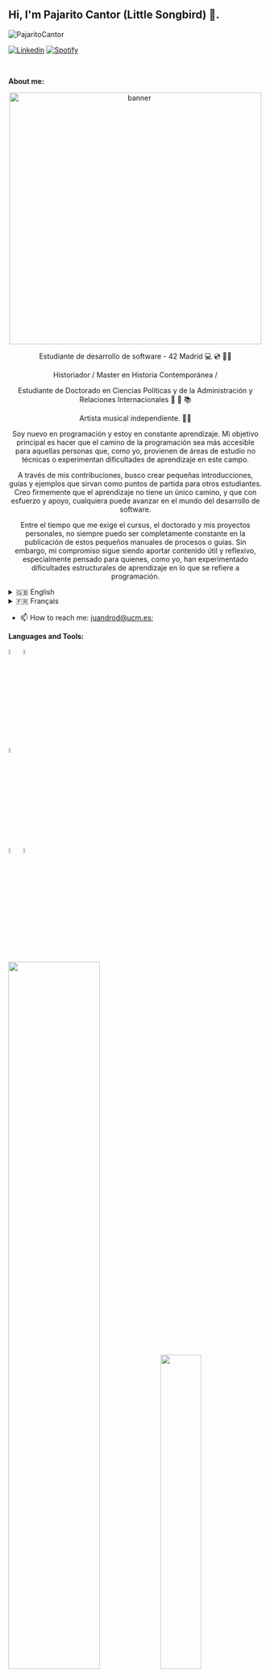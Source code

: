 ## Hi, I'm Pajarito Cantor (Little Songbird) 👋.

<p align="left"> <img src="https://komarev.com/ghpvc/?username=PajaritoCantor&label=Vistas%20Perfil&color=0e75b6&style=flat" alt="PajaritoCantor" /> </p>

<!-- Badges
Use this website to generate badges: https://shields.io/
-->

[![Linkedin](https://img.shields.io/badge/LinkedIn-0077B5?style=for-the-badge&logo=linkedin&logoColor=white)](https://es.linkedin.com/in/juan-david-rodr%C3%ADguez-laverde-851317242)
[![Spotify](https://img.shields.io/badge/Spotify-1ED760?&style=for-the-badge&logo=spotify&logoColor=white)](https://open.spotify.com/intl-es/artist/60zRQPG7liNJJuUJkz0I9n?si=OMjTGBhsQnKEjfEDvYYnEg)


&nbsp;

**About me:**
<!-- Any image aligned to the right. Beware the width -->
</p>
<p align="center">
  <img width="500" alt="banner" src="https://github.com/PajaritoCantor/PajaritoCantor/assets/157131868/7e8dd6b4-0867-43c9-b95c-2bade162c3da">
</p>

<p align="center">Estudiante de desarrollo de software - 42 Madrid 💻 💿 👨‍💻
<p align="center">Historiador / Master en Historia Contemporánea / 
<p align="center">Estudiante de Doctorado en Ciencias Políticas y de la Administración y Relaciones Internacionales 📜 📖 📚
<p align="center">Artista musical independiente. 🎼🎶

<p align="center">
  Soy nuevo en programación y estoy en constante aprendizaje. Mi objetivo principal es hacer que el camino de la programación sea más accesible para aquellas personas que, como yo, provienen de áreas de estudio no técnicas o experimentan dificultades de aprendizaje en este campo. 
</p>

<p align="center">
  A través de mis contribuciones, busco crear pequeñas introducciones, guías y ejemplos que sirvan como puntos de partida para otros estudiantes. Creo firmemente que el aprendizaje no tiene un único camino, y que con esfuerzo y apoyo, cualquiera puede avanzar en el mundo del desarrollo de software. 
</p>

<p align="center">
Entre el tiempo que me exige el cursus, el doctorado y mis proyectos personales, no siempre puedo ser completamente constante en la publicación de estos pequeños manuales de procesos o guías. Sin embargo, mi compromiso sigue siendo aportar contenido útil y reflexivo, especialmente pensado para quienes, como yo, han experimentado dificultades estructurales de aprendizaje en lo que se refiere a programación.
</p>




</details>

<details>
  <summary>🇬🇧 English</summary>
  
  ### English

<p align="center">Software development student - 42 Madrid 💻 💿 👨‍💻
<p align="center">Historian / Master in Contemporary History / Doctoral student in Political Sciences and Administration and International Relations 📜 📖 📚
<p align="center">Independent musical artist 🎼🎶
</details>

<details>
  <summary>🇫🇷 Français</summary>
  
  ### Français

<p align="center">Étudiant en développement logiciel à 42 Madrid 💻 💿 👨‍💻
<p align="center">Historien / Master en Histoire contemporaine / Doctorant en Sciences Politiques et Administration et Relations Internationales 📜 📖 📚
<p align="center">Artiste musical indépendant 🎼🎶

</details>


- 📫 How to reach me: juandrod@ucm.es;

**Languages and Tools:** 


  <!-- Languages and tools. 
  https://simpleicons.org/
  -->
  <code><img width="5%" src="https://unpkg.com/simple-icons@v11/icons/c.svg"></code>
  <code><img width="5%" src="https://unpkg.com/simple-icons@v11/icons/gnubash.svg"></code>
  <br />
  <code><img width="5%" src="https://unpkg.com/simple-icons@v11/icons/git.svg"></code>
  <br />
  <code><img width="5%" src="https://unpkg.com/simple-icons@v11/icons/vim.svg"></code>
  <code><img width="5%" src="https://unpkg.com/simple-icons@v11/icons/visualstudiocode.svg"></code>
  <br />
  <br />
</p> 

<a href="https://profile.intra.42.fr/users/jurodrig"><img src="https://badge.mediaplus.ma/greenbinary/jurodrig?1337Badge=off&UM6P=off" width="60%"></a><a href="https://www.42madrid.com/"><img src="https://www.42madrid.com/wp-content/uploads/2019/11/logo-header@2x.png" width="40%"> [![stats](https://github-readme-stats.vercel.app/api/top-langs/?username=PajaritoCantor&theme=blue-green)](https://github.com/PajaritoCantor) 

## My Github Information 📊

<p align="center">&nbsp;<img align="center" src="https://github-readme-stats.vercel.app/api?username=jurodrig&show_icons=true&locale=en" alt="jurodrig" /></p>
<p align="center"><img align="center" src="https://github-readme-streak-stats.herokuapp.com/?user=jurodrig&" alt="jurodrig" /></p>
